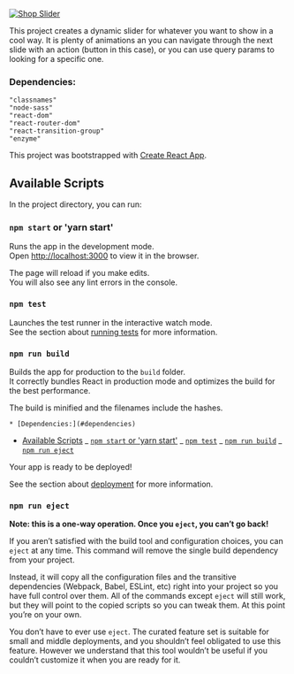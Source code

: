 [![Shop Slider](https://i.imgur.com/8fQ9zVE.png)](https://www.youtube.com/embed/eH9ntcwDsno?rel=0 'Click to watch')

This project creates a dynamic slider for whatever you want to show in a cool way. It is plenty of animations an you can navigate through the next slide with an action (button in this case), or you can use query params to looking for a specific one.

### Dependencies:

    "classnames"
    "node-sass"
    "react-dom"
    "react-router-dom"
    "react-transition-group"
    "enzyme"

This project was bootstrapped with [Create React App](https://github.com/facebook/create-react-app).

## Available Scripts

In the project directory, you can run:

### `npm start` or 'yarn start'

Runs the app in the development mode.<br>
Open [http://localhost:3000](http://localhost:3000) to view it in the browser.

The page will reload if you make edits.<br>
You will also see any lint errors in the console.

### `npm test`

Launches the test runner in the interactive watch mode.<br>
See the section about [running tests](https://facebook.github.io/create-react-app/docs/running-tests) for more information.

### `npm run build`

Builds the app for production to the `build` folder.<br>
It correctly bundles React in production mode and optimizes the build for the best performance.

The build is minified and the filenames include the hashes.<br>

<!-- @import "[TOC]" {cmd="toc" depthFrom=1 depthTo=6 orderedList=false} -->

<!-- code_chunk_output -->

    * [Dependencies:](#dependencies)

- [Available Scripts](#available-scripts)
  _ [`npm start` or 'yarn start'](#npm-start-or-yarn-start)
  _ [`npm test`](#npm-test)
  _ [`npm run build`](#npm-run-build)
  _ [`npm run eject`](#npm-run-eject)

<!-- /code_chunk_output -->

Your app is ready to be deployed!

See the section about [deployment](https://facebook.github.io/create-react-app/docs/deployment) for more information.

### `npm run eject`

**Note: this is a one-way operation. Once you `eject`, you can’t go back!**

If you aren’t satisfied with the build tool and configuration choices, you can `eject` at any time. This command will remove the single build dependency from your project.

Instead, it will copy all the configuration files and the transitive dependencies (Webpack, Babel, ESLint, etc) right into your project so you have full control over them. All of the commands except `eject` will still work, but they will point to the copied scripts so you can tweak them. At this point you’re on your own.

You don’t have to ever use `eject`. The curated feature set is suitable for small and middle deployments, and you shouldn’t feel obligated to use this feature. However we understand that this tool wouldn’t be useful if you couldn’t customize it when you are ready for it.
